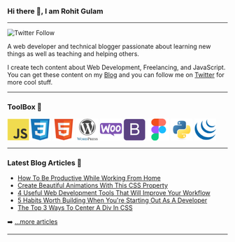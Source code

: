 ### Hi there 👋, I am Rohit Gulam  

---


![Twitter Follow](https://img.shields.io/twitter/follow/RohitGulam?style=social)

A web developer and technical blogger passionate about learning new things as well as teaching and helping others.

I create tech content about Web Development, Freelancing, and JavaScript. You can get these content on my [Blog](https://rohitgulam.hashnode.dev/) and you can follow me on [Twitter](https://twitter.com/RohitGulam) for more cool stuff.

 ---
### ToolBox 🧰 

<img src="https://github.com/devicons/devicon/blob/master/icons/javascript/javascript-original.svg" alt="JavaScript logo" width="50px"><img src ="https://github.com/devicons/devicon/blob/master/icons/css3/css3-original.svg" alt="CSS3 logo" width="50px">
<img src ="https://github.com/devicons/devicon/blob/master/icons/html5/html5-original.svg" alt="HTML5 logo" width="50px">
<img src ="https://github.com/devicons/devicon/blob/master/icons/wordpress/wordpress-original.svg" alt="WordPress logo" width="50px">
<img src ="https://github.com/devicons/devicon/blob/master/icons/woocommerce/woocommerce-original.svg" alt="Woocommerce logo" width="50px">
<img src ="https://github.com/devicons/devicon/blob/master/icons/bootstrap/bootstrap-plain.svg" alt="Bootstrap logo" width="50px">
<img src ="https://github.com/devicons/devicon/blob/master/icons/figma/figma-original.svg" alt="Figma logo" width="50px">
<img src ="https://github.com/devicons/devicon/blob/master/icons/python/python-original.svg" alt="Python logo" width="50px">
<img src ="https://github.com/devicons/devicon/blob/master/icons/jquery/jquery-original.svg" alt="jQuery logo" width="50px">
 
 ---
 



### Latest Blog Articles 📙
<!-- BLOG-POST-LIST:START -->
- [How To Be Productive While Working From Home](https://rohitgulam.hashnode.dev/how-to-be-productive-while-working-from-home)
- [Create Beautiful Animations With This CSS Property](https://rohitgulam.hashnode.dev/create-beautiful-animations-with-css)
- [4 Useful Web Development Tools That Will Improve Your Workflow](https://rohitgulam.hashnode.dev/4-useful-web-development-tools-that-will-improve-your-workflow)
- [5 Habits Worth Building When You&#39;re Starting Out As A Developer](https://rohitgulam.hashnode.dev/5-habits-worth-building-when-youre-starting-out-as-a-developer)
- [The Top 3 Ways To Center A Div In CSS](https://rohitgulam.hashnode.dev/the-top-3-ways-to-center-a-div-in-css)
<!-- BLOG-POST-LIST:END -->
➡️ [...more articles](https://rohitgulam.hashnode.dev/)



---

<!--
**rohitgulam/rohitgulam** is a ✨ _special_ ✨ repository because its `README.md` (this file) appears on your GitHub profile.

Here are some ideas to get you started:

- 🔭 I’m currently working on ...
- 🌱 I’m currently learning ...
- 👯 I’m looking to collaborate on ...
- 🤔 I’m looking for help with ...
- 💬 Ask me about ...
- 📫 How to reach me: ...
- 😄 Pronouns: ...
- ⚡ Fun fact: ...
-->
